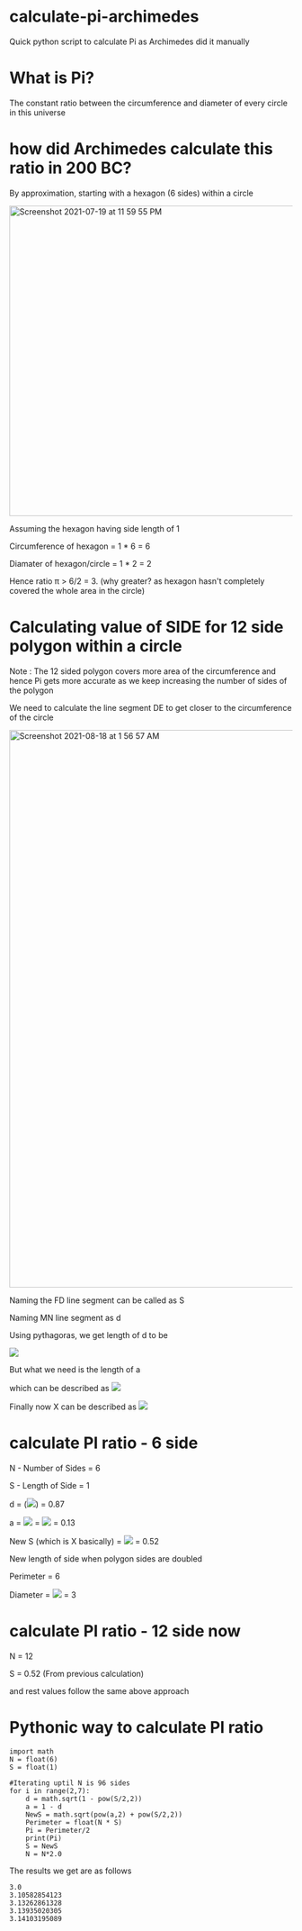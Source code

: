 # calculate-pi-archimedes
Quick python script to calculate Pi as Archimedes did it manually


# What is Pi?
The constant ratio between the circumference and diameter of every circle in this universe

# how did Archimedes calculate this ratio in 200 BC?
By approximation, starting with a hexagon (6 sides) within a circle

<img width="551" alt="Screenshot 2021-07-19 at 11 59 55 PM" src="https://user-images.githubusercontent.com/23168725/126232952-5aecc3c5-5ec3-434a-9218-149c1df5b5e8.png">


Assuming the hexagon having side length of 1

Circumference of hexagon = 1 * 6 = 6

Diamater of hexagon/circle = 1 * 2 = 2

Hence ratio π > 6/2 = 3. (why greater? as hexagon hasn't completely covered the whole area in the circle)

# Calculating value of SIDE for 12 side polygon within a circle

Note : The 12 sided polygon covers more area of the circumference and hence Pi gets more accurate as we keep increasing the number of sides of the polygon

We need to calculate the line segment DE to get closer to the circumference of the circle

<img width="990" alt="Screenshot 2021-08-18 at 1 56 57 AM" src="https://user-images.githubusercontent.com/23168725/129815619-24a66873-2126-42ca-8f92-101fecfcc27e.png">


Naming the FD line segment can be called as S 

Naming MN line segment as d 

Using pythagoras, we get length of d to be

<img src="https://render.githubusercontent.com/render/math?math=d=sqrt[1-(S/2)^2]">

But what we need is the length of a

which can be described as <img src="https://render.githubusercontent.com/render/math?math=a=1-d">

Finally now X can be described as <img src="https://render.githubusercontent.com/render/math?math=X=sqrt[a^2%2B(S/2)^2]">


# calculate PI ratio - 6 side

N - Number of Sides = 6

S - Length of Side = 1

d = (<img src="https://render.githubusercontent.com/render/math?math=sqrt[1-(1/2)^2]">)  =  0.87

a = <img src="https://render.githubusercontent.com/render/math?math=(1-a)"> = <img src="https://render.githubusercontent.com/render/math?math=(1-0.87)"> = 0.13 

New S (which is X basically) = <img src="https://render.githubusercontent.com/render/math?math=sqrt((0.13)^2-(1/2)^2)"> = 0.52

New length of side when polygon sides are doubled

Perimeter = 6

Diameter = <img src="https://render.githubusercontent.com/render/math?math=P/2"> = 3

# calculate PI ratio - 12 side now

N = 12

S = 0.52  (From previous calculation)

and rest values follow the same above approach

# Pythonic way to calculate PI ratio


```
import math
N = float(6)
S = float(1)

#Iterating uptil N is 96 sides 
for i in range(2,7):
    d = math.sqrt(1 - pow(S/2,2))
    a = 1 - d
    NewS = math.sqrt(pow(a,2) + pow(S/2,2))
    Perimeter = float(N * S)
    Pi = Perimeter/2
    print(Pi)
    S = NewS
    N = N*2.0
```


The results we get are as follows
```
3.0
3.10582854123
3.13262861328
3.13935020305
3.14103195089
```
